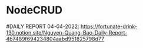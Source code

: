 # NodeCRUD
#DAILY REPORT 04-04-2022:  https://fortunate-drink-130.notion.site/Nguyen-Quang-Bao-Daily-Report-4b7489f694234804aabd951825798d77